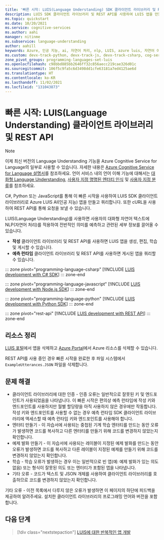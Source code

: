 ```yaml
---
title: '빠른 시작: LUIS(Language Understanding) SDK 클라이언트 라이브러리 및 REST API'
description: LUIS SDK 클라이언트 라이브러리 및 REST API를 사용하여 LUIS 앱을 만들고 쿼리합니다.
ms.topic: quickstart
ms.date: 10/20/2021
ms.service: cognitive-services
ms.author: aahi
manager: nitinme
ms.subservice: language-understanding
author: aahill
keywords: Azure, 인공 지능, ai, 자연어 처리, nlp, LUIS, azure luis, 자연어 이해, ai 챗봇, 챗봇 작성자, 자연어 이해
ms.custom: devx-track-python, devx-track-js, devx-track-csharp, cog-serv-seo-aug-2020, ignite-fall-2021
zone_pivot_groups: programming-languages-set-luis
ms.openlocfilehash: c98bbd885bb2646ff32c856aecc219cae326d01c
ms.sourcegitcommit: 106f5c9fa5c6d3498dd1cfe63181a7ed4125ae6d
ms.translationtype: HT
ms.contentlocale: ko-KR
ms.lasthandoff: 11/02/2021
ms.locfileid: "131043873"
---
```

# <a name="quickstart-language-understanding-luis-client-libraries-and-rest-api"></a>빠른 시작: LUIS(Language Understanding) 클라이언트 라이브러리 및 REST API

> [!NOTE]
> 이제 최신 버전의 Language Understanding 기능을 Azure Cognitive Service for Language의 일부로 사용할 수 있습니다. 자세한 내용은 [Azure Cognitive Service for Language 설명서](../language-service/index.yml)를 참조하세요. 언어 서비스 내의 언어 이해 기능에 대해서는 [대화형 Language Understanding](../language-service/conversational-language-understanding/overview.md), [사용자 지정 명명된 엔터티 인식](../language-service/custom-named-entity-recognition/overview.md) 및 [사용자 지정 분류](../language-service/custom-classification/overview.md)를 참조하세요.

C#, Python 또는 JavaScript를 통해 이 빠른 시작을 사용하여 LUIS SDK 클라이언트 라이브러리로 Azure LUIS AI(인공 지능) 앱을 만들고 쿼리합니다. 또한 cURL을 사용하여 REST API를 통해 요청을 보낼 수 있습니다.

LUIS(Language Understanding)를 사용하면 사용자의 대화형 자연어 텍스트에 NLP(자연어 처리)를 적용하여 전반적인 의미를 예측하고 관련된 세부 정보를 끌어올 수 있습니다.

* **작성** 클라이언트 라이브러리 및 REST API를 사용하면 LUIS 앱을 생성, 편집, 학습 및 게시할 수 있습니다.
* **예측 런타임** 클라이언트 라이브러리 및 REST API를 사용하면 게시된 앱을 쿼리할 수 있습니다.

::: zone pivot="programming-language-csharp"
[!INCLUDE [LUIS development with C# SDK](./includes/sdk-csharp.md)]
::: zone-end

::: zone pivot="programming-language-javascript"
[!INCLUDE [LUIS development with Node.js SDK](./includes/sdk-nodejs.md)]
::: zone-end

::: zone pivot="programming-language-python"
[!INCLUDE [LUIS development with Python SDK](./includes/sdk-python.md)]
::: zone-end

::: zone pivot="rest-api"
[!INCLUDE [LUIS development with REST API](./includes/rest-api.md)]
::: zone-end

## <a name="clean-up-resources"></a>리소스 정리

[LUIS 포털](https://www.luis.ai)에서 앱을 삭제하고 [Azure Portal](https://portal.azure.com/)에서 Azure 리소스를 삭제할 수 있습니다.

REST API를 사용 중인 경우 빠른 시작을 완료한 후 파일 시스템에서 `ExampleUtterances.JSON` 파일을 삭제합니다.

## <a name="troubleshooting"></a>문제 해결

* 클라이언트 라이브러리에 대한 인증 - 인증 오류는 일반적으로 잘못된 키 및 엔드포인트가 사용되었음을 나타냅니다. 이 빠른 시작은 편의상 예측 런타임에 작성 키와 엔드포인트를 사용하지만 월별 할당량을 아직 사용하지 않은 경우에만 작동합니다. 작성 키와 엔드포인트를 사용할 수 없는 경우 예측 런타임 SDK 클라이언트 라이브러리에 액세스할 때 예측 런타임 키와 엔드포인트를 사용해야 합니다.
* 엔터티 만들기 - 이 자습서에 사용되는 중첩된 기계 학습 엔터티를 만드는 동안 오류가 발생하면 코드를 복사하고 다른 엔터티를 만들기 위해 코드를 변경하지 않았는지 확인합니다.
* 예제 발화 만들기 - 이 자습서에 사용되는 레이블이 지정된 예제 발화를 만드는 동안 오류가 발생하면 코드를 복사하고 다른 레이블이 지정된 예제를 만들기 위해 코드를 변경하지 않았는지 확인합니다.
* 학습 - 학습 오류가 발생하는 경우 이는 일반적으로 빈 앱(예: 예제 발화가 있는 의도 없음) 또는 형식이 잘못된 의도 또는 엔터티가 포함된 앱을 나타냅니다.
* 기타 오류 - 코드가 텍스트 및 JSON 개체를 사용하여 클라이언트 라이브러리를 호출하므로 코드를 변경하지 않았는지 확인합니다.

기타 오류 - 이전 목록에서 다루지 않은 오류가 발생하면 이 페이지의 하단에 피드백을 제공하여 알려주세요. 설치한 클라이언트 라이브러리의 프로그래밍 언어와 버전을 포함합니다.

## <a name="next-steps"></a>다음 단계

> [!div class="nextstepaction"]
> [LUIS에 대한 반복적인 앱 개발](./luis-concept-app-iteration.md)

